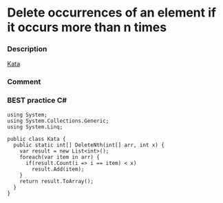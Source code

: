 
# Delete occurrences of an element if it occurs more than n times

### Description
[Kata](https://www.codewars.com/kata/554ca54ffa7d91b236000023)

### Comment

### BEST practice C#

```
using System;
using System.Collections.Generic;
using System.Linq;

public class Kata {
  public static int[] DeleteNth(int[] arr, int x) {
    var result = new List<int>();
    foreach(var item in arr) {
      if(result.Count(i => i == item) < x)
        result.Add(item);
    }
    return result.ToArray();
  }
}
```